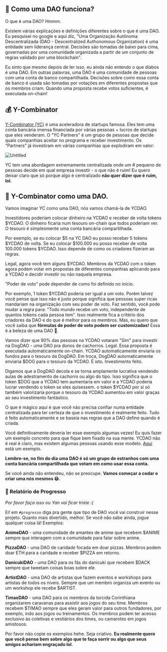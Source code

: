 👻 Como uma DAO funciona?
----------------------

O que é uma DAO? Hmmm.

Existem várias explicações e definições diferentes sobre o que é uma DAO. Eu pesquisei no google e aqui diz, "Uma Organização Autônoma Descentralizada (DAO - Descentralized Authonomous Organization) é uma entidade sem liderança central. Decisões são tomadas de baixo para cima, governadas por uma comunidade organizada a partir de um conjunto de regras validado por uma blockchain".

Eu sinto que mesmo depois de ler isso, eu ainda não entendo o que diabos é uma DAO. Em outras palavras, uma DAO é uma comunidade de pessoas com uma conta de banco compartilhada. Decisões sobre como essa conta de banco é usada são tomadas por votações em diferentes propostas que os membros criam. Quando uma proposta recebe votos suficientes, é executada on-chain!

💰 Y-Combinator
----------------------

[Y-Combinator (YC)](https://www.ycombinator.com/) é uma aceleradora de startups famosa. Eles tem uma conta bancária imensa financiada por várias pessoas + lucros de startups que eles venderam. O "YC Partners" é um grupo de pessoas que decide quais companhias aceitar no programa e receber investimento. Os "Partners" já investiram em várias companhias que explodiram em valor:

![Untitled](https://i.imgur.com/ocP0bNm.png)

YC tem uma abordagem extremamente centralizada onde um # pequeno de pessoas decide em qual empresa investir - o que não é ruim! Eu quero deixar claro que só porque algo é centralizado **não quer dizer que é ruim, lol.** 

🤠 Y-Combinator como uma DAO.
----------------------

Vamos imaginar YC como uma DAO, nós vamos chamá-la de YCDAO.

Investidores poderiam colocar dinheiro na YCDAO e receber de volta tokens $YCDAO. O dinheiro ficaria num tesouro on-chain que todos poderiam ver. O tesouro é simplesmente uma conta bancária compartilhada.

Por exemplo, se eu colocar $5 na YC DAO eu posso receber 5 tokens $YCDAO de volta. Se eu colocar $100.000 eu posso receber de volta 100.000 tokens $YCDAO. Isso depende de como os criadores fizeram as regras.

Legal, agora você tem alguns $YCDAO. Membros da YCDAO com o token agora podem votar em propostas de diferentes companhias aplicando para a YCDAO e decidir investir ou não naquela empresa.

"Poder de voto" pode depender de como foi definido no início.

Por exemplo, 1 token $YCDAO poderia ser igual a um voto. Porém talvez você pense que isso não é justo porque significa que pessoas super ricas mandariam na organização com seu poder de voto. Faz sentido, você pode mudar a regra para: "Todo mundo recebe um voto, independente de quantos tokens cada pessoa tem". Isso realmente fica a critério dos criadores da DAO e do que é melhor para os membros. Mas, eu quero que você saiba que **fórmulas de poder de voto podem ser customizadas!** Essa é a beleza de uma DAO 🌸.

Vamos dizer que 90% das pessoas na YCDAO votaram "Sim" para investir na DogDAO - uma DAO pra donos de cachorros. Legal. Essa proposta é executada automaticamente on-chain. YCDAO automaticamente enviaria os fundos para o tesouro da DogDAO. Em troca, DogDAO automaticamente enviaria $DOG para o tesouro da YCDAO. É isto. Investimento feito.

Digamos que a DogDAO decola e se torna amplamente lucrativa vendendo aulas de adestramento de cachorro ou algo do tipo. Isso significa que o token $DOG que a YCDAO tem aumentaria em valor e a YCDAO poderia lucrar vendendo o token se eles quisessem. o token $YCDAO por si só também valorizaria porque o tesouro da YCDAO aumentou em valor graças ao seu investimento fantástico.

O que é mágico aqui é que você não precisa confiar numa entidade centralizada para ter certeza de que o investimento é realmente feito. Tudo é feito automaticamente e se baseia nas regras que a DAO define quando é criada.

Você definitivamente deveria ler esse exemplo algumas vezes! Eu quis fazer um exemplo concreto para que fique bem fixado na sua mente. YCDAO não é real é claro, mas existem algumas pessoas usando esse modelo. [Aqui](https://www.hyperscalefund.com/) está um exemplo.

**Lembre-se, no fim do dia uma DAO é só um grupo de estranhos com uma conta bancária compartilhada que votam em como usar essa conta.**

Se você ainda não entendeu, não se preocupe. **Vamos começar a codar e criar uma nós mesmos 😃.**

### 🚨 Relatório de Progresso

*Por favor faça isso ou Yan vai ficar triste :(*

Ei! em `#progresso` diga pra gente que tipo de DAO você vai construir nesse projeto. Quanto mais divertido, melhor. Se você não sabe ainda, jogue qualquer coisa lá! Exemplos:

**AnimeDAO** - uma comunidade de amantes de anime que recebem $ANIME sempre que interagem com a comunidade para falar sobre anime.

**PizzaDAO** - uma DAO de caridade focada em doar pizzas. Membros podem doar ETH para a caridade e receber $PIZZA em retorno.

**DanicukiDAO** - uma DAO para os fãs do danicuki que recebem $DACK sempre que tweetam coisas boas sobre ele.

**ArtistDAO** - uma DAO de artistas que fazem eventos e workshops para artistas de todos os níveis. Sempre que um membro organiza um evento ou um workshop ele recebe $ARTIST.

**TimaoDAO** - uma DAO para os membros da torcida Corinthiana organizarem caravanas para assistir aos jogos do seu time. Membros recebem $TIMAO sempre que eles geram valor para outros fundadores, por exemplo, indo aos jogos ou treinamentos. Os membros podem ter acesso exclusivo às coletivas e vestiários dos times, ou camarotes em jogos amistosos.

Por favor não copie os exemplos hehe. Seja criativo. **Eu realmente quero que você pense bem sobre algo que te faça sorrir ou algo que seus amigos achariam engraçado lol.**